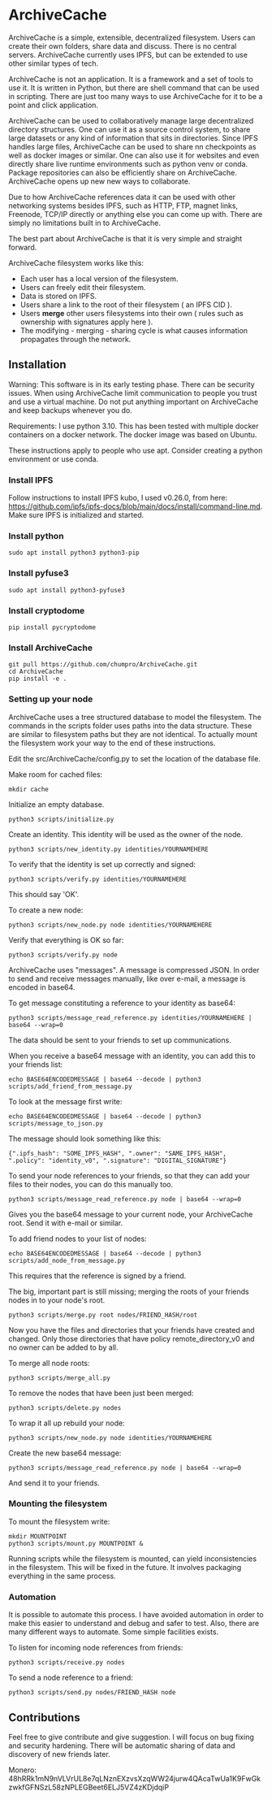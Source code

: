
# ArchiveCache

ArchiveCache is a simple, extensible, decentralized filesystem. Users can create their own folders, share data and discuss. There is no central servers. ArchiveCache currently uses IPFS, but can be extended to use other similar types of tech.

ArchiveCache is not an application. It is a framework and a set of tools to use it. It is written in Python, but there are shell command that can be used in scripting. There are just too many ways to use ArchiveCache for it to be a point and click application.

ArchiveCache can be used to collaboratively manage large decentralized directory structures. One can use it as a source control system, to share large datasets or any kind of information that sits in directories. Since IPFS handles large files, ArchiveCache can be used to share nn checkpoints as well as docker images or similar. One can also use it for websites and even directly share live runtime environments such as python venv or conda. Package repositories can also be efficiently share on ArchiveCache. ArchiveCache opens up new new ways to collaborate.

Due to how ArchiveCache references data it can be used with other networking systems besides IPFS, such as HTTP, FTP, magnet links, Freenode, TCP/IP directly or anything else you can come up with. There are simply no limitations built in to ArchiveCache. 

The best part about ArchiveCache is that it is very simple and straight forward.

ArchiveCache filesystem works like this:

- Each user has a local version of the filesystem.
- Users can freely edit their filesystem.
- Data is stored on IPFS.
- Users share a link to the root of their filesystem ( an IPFS CID ).
- Users **merge** other users filesystems into their own ( rules such as ownership with signatures apply here ).
- The modifying - merging - sharing cycle is what causes information propagates through the network. 

## Installation

Warning: This software is in its early testing phase. There can be security issues. When using ArchiveCache limit communication to people you trust and use a virtual machine. Do not put anything important on ArchiveCache and keep backups whenever you do.

Requirements: I use python 3.10. This has been tested with multiple docker containers on a docker network. The docker image was based on Ubuntu.

These instructions apply to people who use apt. Consider creating a python environment or use conda.

### Install IPFS

Follow instructions to install IPFS kubo, I used v0.26.0, from here: https://github.com/ipfs/ipfs-docs/blob/main/docs/install/command-line.md.
Make sure IPFS is initialized and started.

### Install python

    sudo apt install python3 python3-pip

### Install pyfuse3

    sudo apt install python3-pyfuse3

### Install cryptodome

    pip install pycryptodome

### Install ArchiveCache

    git pull https://github.com/chumpro/ArchiveCache.git
    cd ArchiveCache
    pip install -e .

### Setting up your node

ArchiveCache uses a tree structured database to model the filesystem. The commands in the scripts folder uses paths into the data structure. These are similar to filesystem paths but they are not identical. To actually mount the filesystem work your way to the end of these instructions.

Edit the src/ArchiveCache/config.py to set the location of the database file.

Make room for cached files:

    mkdir cache

Initialize an empty database.

    python3 scripts/initialize.py

Create an identity. This identity will be used as the owner of the node.

    python3 scripts/new_identity.py identities/YOURNAMEHERE

To verify that the identity is set up correctly and signed:

    python3 scripts/verify.py identities/YOURNAMEHERE

This should say 'OK'.

To create a new node:

    python3 scripts/new_node.py node identities/YOURNAMEHERE

Verify that everything is OK so far:

    python3 scripts/verify.py node

ArchiveCache uses "messages". A message is compressed JSON. In order to send and receive messages manually, like over e-mail, a message is encoded in base64.

To get message constituting a reference to your identity as base64:

    python3 scripts/message_read_reference.py identities/YOURNAMEHERE | base64 --wrap=0

The data should be sent to your friends to set up communications.

When you receive a base64 message with an identity, you can add this to your friends list:

    echo BASE64ENCODEDMESSAGE | base64 --decode | python3 scripts/add_friend_from_message.py

To look at the message first write:

    echo BASE64ENCODEDMESSAGE | base64 --decode | python3 scripts/message_to_json.py

The message should look something like this:

    {".ipfs_hash": "SOME_IPFS_HASH", ".owner": "SAME_IPFS_HASH", ".policy": "identity_v0", ".signature": "DIGITAL_SIGNATURE"}

To send your node references to your friends, so that they can add your files to their nodes, you can do this manually too.

    python3 scripts/message_read_reference.py node | base64 --wrap=0

Gives you the base64 message to your current node, your ArchiveCache root. Send it with e-mail or similar.

To add friend nodes to your list of nodes:

    echo BASE64ENCODEDMESSAGE | base64 --decode | python3 scripts/add_node_from_message.py

This requires that the reference is signed by a friend.

The big, important part is still missing; merging the roots of your friends nodes in to your node's root.

    python3 scripts/merge.py root nodes/FRIEND_HASH/root

Now you have the files and directories that your friends have created and changed. Only those directories that have policy remote_directory_v0 and no owner can be added to by all.

To merge all node roots:

    python3 scripts/merge_all.py

To remove the nodes that have been just been merged:

    python3 scripts/delete.py nodes

To wrap it all up rebuild your node:

    python3 scripts/new_node.py node identities/YOURNAMEHERE

Create the new base64 message:

    python3 scripts/message_read_reference.py node | base64 --wrap=0

And send it to your friends.

### Mounting the filesystem

To mount the filesystem write:

    mkdir MOUNTPOINT
    python3 scripts/mount.py MOUNTPOINT &

Running scripts while the filesystem is mounted, can yield inconsistencies in the filesystem. This will be fixed in the future. It involves packaging everything in the same process.

### Automation

It is possible to automate this process. I have avoided automation in order to make this easier to understand and debug and safer to test. Also, there are many different ways to automate. Some simple facilities exists.

To listen for incoming node references from friends:

    python3 scripts/receive.py nodes

To send a node reference to a friend:

    python3 scripts/send.py nodes/FRIEND_HASH node

## Contributions

Feel free to give contribute and give suggestion. I will focus on bug fixing and security hardening. There will be automatic sharing of data and discovery of new friends later.

Monero: 48hRRk1mN9nVLVrUL8e7qLNznEXzvsXzqWW24jurw4QAcaTwUa1K9FwGkzwkfGFNSzL58zNPLEGBeet6ELJ5VZ4zKDjdqiP


